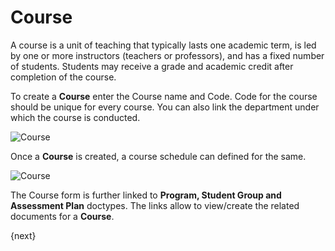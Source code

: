 # Course

 A course is a unit of teaching that typically lasts one academic term, is led by one or more instructors (teachers or professors), and has a fixed number of students. Students may receive a grade and academic credit after completion of the course.

To create a **Course** enter the Course name and Code. Code for the course should be unique for every course. You can also link the department under which the course is conducted.

<img class="screenshot" alt="Course" src="/docs/assets/img/education/setup/course.png">

Once a **Course** is created, a course schedule can defined for the same.

<img class="screenshot" alt="Course" src="/docs/assets/img/education/setup/Course.gif">

The Course form is further linked to **Program, Student Group and Assessment Plan** doctypes. The links allow to view/create the related documents for a **Course**.

{next}